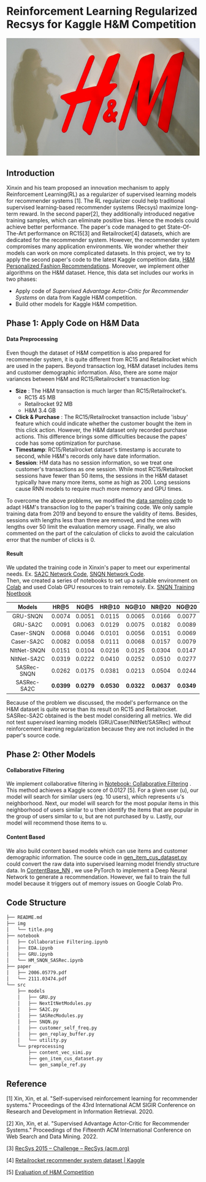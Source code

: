 # Reinforcement Learning Regularized Recsys for Kaggle H&M Competition

![HM](./img/title.png)

## Introduction

Xinxin and his team proposed an innovation mechanism to apply Reinforcement Learning(RL) as a regularizer of supervised learning models for recommender systems [1]. The RL  regularizer could help traditional supervised learning-based recommender systems (Recsys) maximize long-term reward. In the second paper[2], they additionally introduced negative training samples, which can eliminate positive bias. Hence the models could achieve better performance. The paper's code managed to get State-Of-The-Art performance on RC15[3] and Retailrocket[4] datasets, which are dedicated for the recommender system. However, the recommender system compromises many application environments. We wonder whether their models can work on more complicated datasets. In this project, we try to apply the second paper's code to the latest Kaggle competition data, [H&M Personalized Fashion Recommendations](https://www.kaggle.com/competitions/h-and-m-personalized-fashion-recommendations). Moreover, we implement other algorithms on the H&M dataset.   Hence, this data set includes our works in two phases: 

- Apply code of *Supervised Advantage Actor-Critic for Recommender Systems* on data from Kaggle H&M competition.
- Build other models for  Kaggle H&M competition.


##  Phase 1: Apply Code on H&M Data

#### Data Preprocessing

Even though the dataset of H&M competition is also prepared for recommender system, it is quite different from RC15 and  Retailrocket which are used in the papers.  Beyond transaction log,  H&M dataset includes items and customer demographic information. Also, there are some major variances between H&M and RC15/Retailrocket's  transaction log: 

- **Size** :   The H&M transaction is much larger than RC15/Retailrocket's. 
  -  RC15                 45 MB
  -  Retailrocket     92 MB
  -  H&M                  3.4 GB
-  **Click & Purchase** :  The RC15/Retailrocket transaction  include 'isbuy' feature which could indicate whether the customer bought the item in this click action. However, the H&M dataset only recorded purchase actions.  This difference brings some difficulties  because the papes' code has some optimization for purchase. 
-  **Timestamp**:   RC15/Retailrocket dataset's timestamp is accurate to second, while H&M's records only have date information. 
- **Session**:  HM data has no session information, so we treat one customer's transactions as one session. While most RC15/Retailrocket sessions have fewer than 50 items, the sessions in the H&M dataset typically have many more items, some as high as 200. Long sessions cause RNN models to require much more memory and GPU times. 

To overcome the above problems, we modified the [data sampling code](https://github.com/gamecicn/Kaggle_HM/blob/main/src/models/gen_replay_buffer.py) to adapt H&M's transaction log to the paper's training code. We only sample training data from 2019 and beyond to ensure the validity of items. Besides, sessions with lengths less than three are removed, and the ones with lengths over 50 limit the evaluation memory usage. Finally, we also commented on the part of the calculation of clicks to avoid the calculation error that the number of clicks is 0.


####  Result 
We updated the training code in Xinxin's paper to meet our experimental needs. Ex. [SA2C Network Code](https://github.com/gamecicn/Kaggle_HM/blob/main/src/models/SA2C.py), [SNQN Network Code](https://github.com/gamecicn/Kaggle_HM/blob/main/src/models/SNQN.py). </br >
Then, we created a series of notebooks to set up a suitable environment on [Colab](https://research.google.com/colaboratory/) and used Colab GPU resources to train remotely. Ex. [SNQN Training Noetbook](https://github.com/gamecicn/Kaggle_HM/blob/main/notebook/HM_SNQN_SASRec.ipynb)


| **Models**  | **HR@5** | **NG@5** | **HR@10** | **NG@10** | **NR@20** | **NG@20** |
| :---------: | :------: | :------: | :-------: | :-------: | :-------: | :-------: |
|  GRU-SNQN   |  0.0074  |  0.0051  |  0.0115   |  0.0065   |  0.0166   |  0.0077   |
|  GRU-SA2C   |  0.0091  |  0.0063  |  0.0129   |  0.0075   |  0.0182   |  0.0089   |
| Caser-SNQN  |  0.0068  |  0.0046  |  0.0101   |  0.0056   |  0.0151   |  0.0069   |
| Caser-SA2C  |  0.0082  |  0.0058  |  0.0111   |  0.0068   |  0.0157   |  0.0079   |
| NItNet-SNQN |  0.0151  |  0.0104  |  0.0216   |  0.0125   |  0.0304   |  0.0147   |
| NItNet-SA2C |  0.0319  |  0.0222  |  0.0410   |  0.0252   |  0.0510   |  0.0277   |
| SASRec-SNQN |  0.0262  |  0.0175  |  0.0381   |  0.0213   |  0.0504   |  0.0244   |
| SASRec-SA2C |  **0.0399**  |  **0.0279**  |  **0.0530**   |  **0.0322**   |  **0.0637**   |  **0.0349**   |

Because of the problem we discussed, the model's performance on the H&M dataset is quite worse than its result on RC15 and Retailrocket. SASRec-SA2C obtained is the best model considering all metrics. We did not test supervised learning models (GRU/Caser/NItNet/SASRec) without reinforcement learning regularization because they are not included in the paper's source code. 


## Phase 2: Other Models

#### Collaborative Filtering 

We implement collaborative filtering in [Notebook:  Collaborative Filtering](https://github.com/gamecicn/Kaggle_HM/blob/main/notebook/Collaborative%20Filtering.ipynb) . This method achieves a Kaggle score of 0.0127 [5]. For a given user (u), our model will search for similar users (eg. 10 users), which represents u's neighborhood. Next, our model will search for the most popular items in this neighborhood of users similar to u then identify the items that are popular in the group of users similar to u, but are not purchased by u. Lastly, our model will recommend those items to u. 

#### Content Based 

We also build content based models which can use  items and customer demographic information. The source code in  [gen_item_cus_dataset.py](https://github.com/gamecicn/Kaggle_HM/blob/main/src/preprocessing/gen_item_cus_dataset.py) could convert the raw data into supervised learning model friendly structure data.  In [ContentBase_NN](https://github.com/gamecicn/Kaggle_HM/blob/main/notebook/ContentBase_NN.ipynb) , we use PyTorch to implement  a Deep Neural Network to generate a recommendation. However, we fail to train the full model because it triggers out of memory issues on Google Colab Pro. 
 

## Code Structure
```
├── README.md
├── img
│   └── title.png
├── notebook
│   ├── Collaborative Filtering.ipynb
│   ├── EDA.ipynb
│   ├── GRU.ipynb
│   └── HM_SNQN_SASRec.ipynb
├── paper
│   ├── 2006.05779.pdf
│   └── 2111.03474.pdf
└── src
    ├── models
    │   ├── GRU.py
    │   ├── NextItNetModules.py
    │   ├── SA2C.py
    │   ├── SASRecModules.py
    │   ├── SNQN.py
    │   ├── customer_self_freq.py
    │   ├── gen_replay_buffer.py
    │   └── utility.py
    └── preprocessing
        ├── content_vec_simi.py
        ├── gen_item_cus_dataset.py
        └── gen_sample_ref.py
```

## Reference

[1] Xin, Xin, et al. "Self-supervised reinforcement learning for recommender systems." Proceedings of the 43rd International ACM SIGIR Conference on Research and Development in Information Retrieval. 2020.

[2] Xin, Xin, et al. "Supervised Advantage Actor-Critic for Recommender Systems." Proceedings of the Fifteenth ACM International Conference on Web Search and Data Mining. 2022.

[3]  [RecSys 2015 – Challenge – RecSys (acm.org)](https://recsys.acm.org/recsys15/challenge/)

[4] [Retailrocket recommender system dataset | Kaggle](https://www.kaggle.com/datasets/retailrocket/ecommerce-dataset)

[5] [Evaluation of H&M Competition](https://www.kaggle.com/competitions/h-and-m-personalized-fashion-recommendations/overview/evaluation)


















